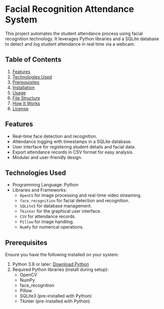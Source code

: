 # Facial Recognition Attendance System

This project automates the student attendance process using facial recognition technology. It leverages Python libraries and a SQLite database to detect and log student attendance in real time via a webcam.

## Table of Contents
1. [Features](#features)
2. [Technologies Used](#technologies-used)
3. [Prerequisites](#prerequisites)
4. [Installation](#installation)
5. [Usage](#usage)
6. [File Structure](#file-structure)
7. [How It Works](#how-it-works)
8. [License](#license)

## Features
- Real-time face detection and recognition.
- Attendance logging with timestamps in a SQLite database.
- User interface for registering student details and facial data.
- Export attendance records in CSV format for easy analysis.
- Modular and user-friendly design.

## Technologies Used
- Programming Language: Python
- Libraries and Frameworks:
  - `OpenCV` for image processing and real-time video streaming.
  - `face_recognition` for facial detection and recognition.
  - `SQLite3` for database management.
  - `Tkinter` for the graphical user interface.
  - `CSV` for attendance records.
  - `Pillow` for image handling.
  - `NumPy` for numerical operations.

## Prerequisites
Ensure you have the following installed on your system:
1. Python 3.8 or later: [Download Python](https://www.python.org/downloads/)
2. Required Python libraries (install during setup):
   - OpenCV
   - NumPy
   - face_recognition
   - Pillow
   - SQLite3 (pre-installed with Python)
   - Tkinter (pre-installed with Python)

